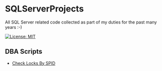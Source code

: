 # SQLServerProjects
All SQL Server related code collected as part of my duties for the past many years :-)

[![License: MIT](https://img.shields.io/badge/License-MIT-yellow.svg)](LICENSE "MIT License")

## DBA Scripts
* [Check Locks By SPID](DBA.Check_Locks_By_SPID.sql)